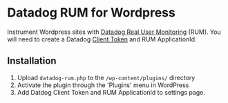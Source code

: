 # Datadog RUM for Wordpress
  
Instrument Wordpress sites with [Datadog Real User Monitoring](https://docs.datadoghq.com/real_user_monitoring/installation/) (RUM).
You will need to create a Datadog [Client Token](https://docs.datadoghq.com/account_management/api-app-keys/#client-tokens) and RUM ApplicationId.

##  Installation

1. Upload `datadog-rum.php` to the `/wp-content/plugins/` directory
1. Activate the plugin through the 'Plugins' menu in WordPress
1. Add Datdog Client Token and RUM ApplicationId to settings page.
